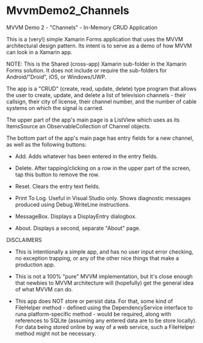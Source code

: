 # MvvmDemo2_Channels
MVVM Demo 2 - "Channels" - In-Memory CRUD Application

This is a (very!) simple Xamarin Forms application that uses the MVVM architectural design pattern. Its intent is to serve as a demo of how MVVM can look in a Xamarin app.

NOTE: This is the Shared (cross-app) Xamarin sub-folder in the Xamarin Forms solution. It does not include or require the sub-folders for Android/"Droid", iOS, or Windows/UWP. 

The app is a "CRUD" (create, read, update, delete) type program that allows the user to create, update, and delete a list of television channels - their callsign, their city of license, their channel number, and the number of cable systems on which the signal is carried. 

The upper part of the app's main page is a ListView which uses as its ItemsSource an ObservableCollection of Channel objects.

The bottom part of the app's main page has entry fields for a new channel, as well as the following buttons:

- Add. Adds whatever has been entered in the entry fields.

- Delete. After tapping/clicking on a row in the upper part of the screen, tap this button to remove the row.

- Reset. Clears the entry text fields.

- Print To Log. Useful in Visual Studio only. Shows diagnostic messages produced using Debug.WriteLine instructions.

- MessageBox. Displays a DisplayEntry dialogbox.

- About. Displays a second, separate "About" page.



DISCLAIMERS

- This is intentionally a simple app, and has no user input error checking, no exception trapping, or any of the other nice things that make a production app. 

- This is not a 100% "pure" MVVM implementation, but it's close enough that newbies to MVVM architecture will (hopefully) get the general idea of what MVVM can do.

- This app does NOT store or persist data. For that, some kind of FileHelper method - defined using the DependencyService interface to runa platform-specific method - would be required, along with references to SQLite (assuming any entered data are to be store locally). For data being stored online by way of a web service, such a FileHelper method might not be necessary. 

